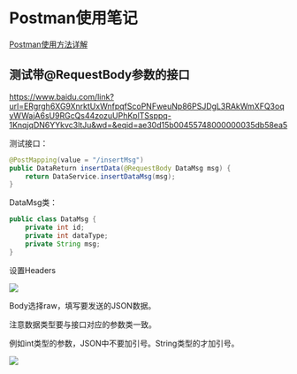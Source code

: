 # Postman使用笔记

[Postman使用方法详解](https://blog.csdn.net/fxbin123/article/details/80428216)

## 测试带@RequestBody参数的接口

https://www.baidu.com/link?url=ERgrgh6XG9XnrktUxWnfpqfScoPNFweuNp86PSJDgL3RAkWmXFQ3oqyWWajA6sU9RGcQs44zozuUPhKplTSsppq-1KnqjqDN6YYkvc3ltJu&wd=&eqid=ae30d15b00455748000000035db58ea5

测试接口：

```java
@PostMapping(value = "/insertMsg")
public DataReturn insertData(@RequestBody DataMsg msg) {
    return DataService.insertDataMsg(msg);
} 
```

DataMsg类：

```java
public class DataMsg {
	private int id;
    private int dataType;
    private String msg;
}
```

设置Headers

![](https://keyon-photo-1256901694.cos.ap-beijing.myqcloud.com/markdown/20191027222358.png)

Body选择raw，填写要发送的JSON数据。

注意数据类型要与接口对应的参数类一致。

例如int类型的参数，JSON中不要加引号。String类型的才加引号。

![](https://keyon-photo-1256901694.cos.ap-beijing.myqcloud.com/markdown/20191027222945.png)